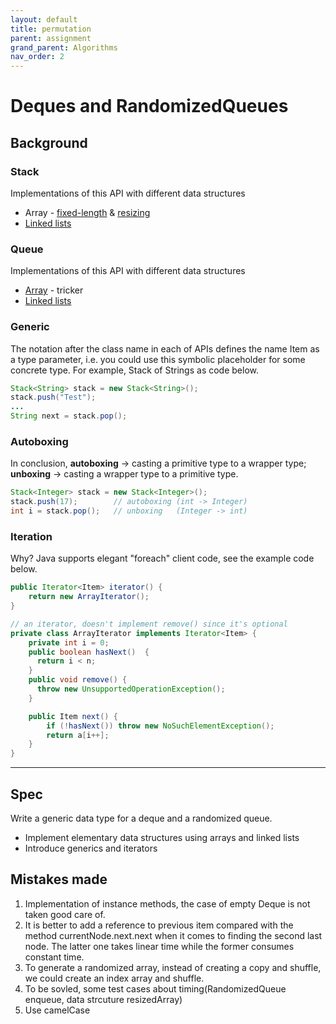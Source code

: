 ```yaml
---
layout: default
title: permutation
parent: assignment
grand_parent: Algorithms
nav_order: 2
---
```


# Deques and RandomizedQueues
## Background 
### Stack
Implementations of this API with different data structures
* Array  - [fixed-length](https://algs4.cs.princeton.edu/13stacks/FixedCapacityStack.java.html) & [resizing](https://algs4.cs.princeton.edu/13stacks/ResizingArrayStack.java.html)
* [Linked lists](https://algs4.cs.princeton.edu/13stacks/Stack.java.html)

### Queue 
Implementations of this API with different data structures
* [Array](https://algs4.cs.princeton.edu/13stacks/ResizingArrayQueue.java.html)  - tricker
* [Linked lists](https://algs4.cs.princeton.edu/13stacks/Queue.java.html)

### Generic
The notation <Item> after the class name in each of APIs defines the name Item as a type parameter, i.e. you could use this symbolic placeholder for some concrete type. For example, Stack of Strings as code below.

```java
Stack<String> stack = new Stack<String>();
stack.push("Test");
...
String next = stack.pop();   
```  
### Autoboxing
In conclusion, **autoboxing** -> casting a primitive type to a wrapper type; **unboxing** -> casting a wrapper type to a primitive type.

``` java
Stack<Integer> stack = new Stack<Integer>();
stack.push(17);        // autoboxing (int -> Integer)
int i = stack.pop();   // unboxing   (Integer -> int)
```

### Iteration
Why? Java supports elegant "foreach" client code, see the example code below.

```java
public Iterator<Item> iterator() {
    return new ArrayIterator();
}

// an iterator, doesn't implement remove() since it's optional
private class ArrayIterator implements Iterator<Item> {
    private int i = 0;
    public boolean hasNext()  { 
      return i < n;    
    }
    public void remove() { 
      throw new UnsupportedOperationException();  
    }

    public Item next() {
        if (!hasNext()) throw new NoSuchElementException();
        return a[i++];
    }
}
```
---
## Spec
Write a generic data type for a deque and a randomized queue.
* Implement elementary data structures using arrays and linked lists
* Introduce generics and iterators

## Mistakes made
1. Implementation of instance methods, the case of empty Deque is not taken good care of.
2. It is better to add a reference to previous item compared with the method currentNode.next.next when it comes to finding the second last node. The latter one takes linear time while the former consumes constant time.
3. To generate a randomized array, instead of creating a copy and shuffle, we could create an index array and shuffle.
4. To be sovled, some test cases about timing(RandomizedQueue enqueue, data strcuture resizedArray)
5. Use camelCase



